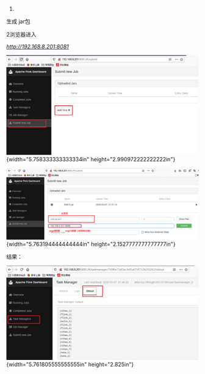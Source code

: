 1.

生成 jar包

2浏览器进入

*http://192.168.8.201:8081*

![](media/image1.png){width="5.758333333333334in"
height="2.990972222222222in"}

![](media/image2.png){width="5.763194444444444in"
height="2.1527777777777777in"}

结果：

![](media/image3.png){width="5.761805555555555in"
height="2.825in"}
